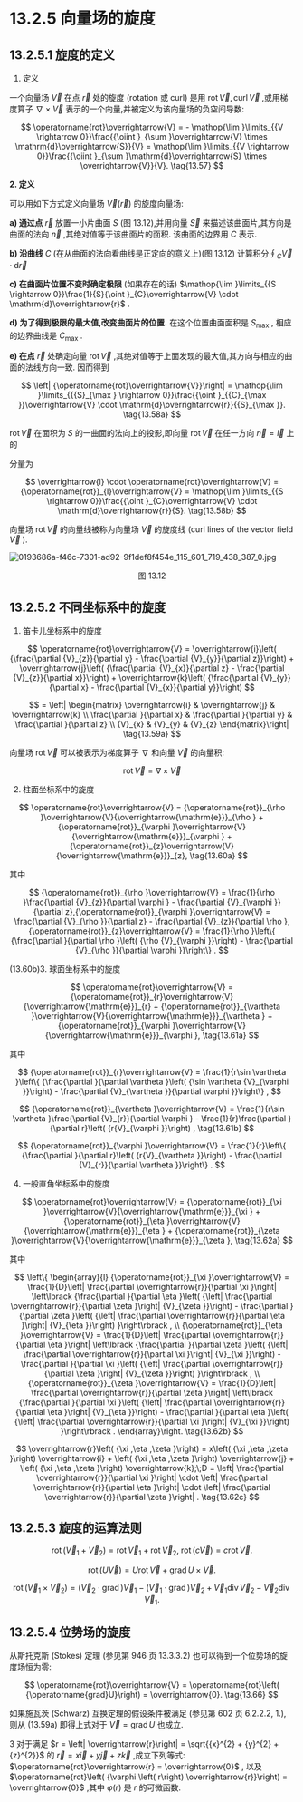 # 13.2.5 向量场的旋度

## 13.2.5.1 旋度的定义

1. 定义

一个向量场 $\overrightarrow{V}$ 在点 $\overrightarrow{r}$ 处的旋度 (rotation 或 curl) 是用 $\operatorname{rot}\overrightarrow{V},\operatorname{curl}\overrightarrow{V}$ ,或用梯度算子 $\nabla  \times  \overrightarrow{V}$ 表示的一个向量,并被定义为该向量场的负空间导数:

$$
\operatorname{rot}\overrightarrow{V} =  - \mathop{\lim }\limits_{{V \rightarrow  0}}\frac{{\oiint }_{\sum }\overrightarrow{V} \times  \mathrm{d}\overrightarrow{S}}{V} = \mathop{\lim }\limits_{{V \rightarrow  0}}\frac{{\oiint }_{\sum }\mathrm{d}\overrightarrow{S} \times  \overrightarrow{V}}{V}. \tag{13.57}
$$

**2. 定义**

可以用如下方式定义向量场 $\overrightarrow{V}\left( \overrightarrow{r}\right)$ 的旋度向量场:

**a) 通过点** $\overrightarrow{r}$ 放置一小片曲面 $S$ (图 13.12),并用向量 $\overrightarrow{S}$ 来描述该曲面片,其方向是曲面的法向 $\overrightarrow{n}$ ,其绝对值等于该曲面片的面积. 该曲面的边界用 $C$ 表示.

**b) 沿曲线** $C$ (在从曲面的法向看曲线是正定向的意义上)(图 13.12) 计算积分${\oint }_{C}\overrightarrow{V} \cdot  \mathrm{d}\overrightarrow{r}$

**c) 在曲面片位置不变时确定极限** (如果存在的话) $\mathop{\lim }\limits_{{S \rightarrow  0}}\frac{1}{S}{\oint }_{C}\overrightarrow{V} \cdot  \mathrm{d}\overrightarrow{r}$ .

**d) 为了得到极限的最大值,改变曲面片的位置.** 在这个位置曲面面积是 ${S}_{\max }$ , 相应的边界曲线是 ${C}_{\max }$ .

**e) 在点** $\overrightarrow{r}$ 处确定向量 $\operatorname{rot}\overrightarrow{V}$ ,其绝对值等于上面发现的最大值,其方向与相应的曲面的法线方向一致. 因而得到

$$
\left| {\operatorname{rot}\overrightarrow{V}}\right|  = \mathop{\lim }\limits_{{{S}_{\max } \rightarrow  0}}\frac{{\oint }_{{C}_{\max }}\overrightarrow{V} \cdot  \mathrm{d}\overrightarrow{r}}{{S}_{\max }}. \tag{13.58a}
$$

$\operatorname{rot}\overrightarrow{V}$ 在面积为 $S$ 的一曲面的法向上的投影,即向量 $\operatorname{rot}\overrightarrow{V}$ 在任一方向 $\overrightarrow{n} = \overrightarrow{l}$ 上的

分量为

$$
\overrightarrow{l} \cdot  \operatorname{rot}\overrightarrow{V} = {\operatorname{rot}}_{l}\overrightarrow{V} = \mathop{\lim }\limits_{{S \rightarrow  0}}\frac{{\oint }_{C}\overrightarrow{V} \cdot  \mathrm{d}\overrightarrow{r}}{S}. \tag{13.58b}
$$

向量场 $\operatorname{rot}\overrightarrow{V}$ 的向量线被称为向量场 $\overrightarrow{V}$ 的旋度线 (curl lines of the vector field $\overrightarrow{V}$ ).

![0193686a-f46c-7301-ad92-9f1def8f454e_115_601_719_438_387_0.jpg](/images/0193686a-f46c-7301-ad92-9f1def8f454e_115_601_719_438_387_0.jpg)

<center>图 13.12</center>

## 13.2.5.2 不同坐标系中的旋度

1. 笛卡儿坐标系中的旋度

$$
\operatorname{rot}\overrightarrow{V} = \overrightarrow{i}\left( {\frac{\partial {V}_{z}}{\partial y} - \frac{\partial {V}_{y}}{\partial z}}\right)  + \overrightarrow{j}\left( {\frac{\partial {V}_{x}}{\partial z} - \frac{\partial {V}_{z}}{\partial x}}\right)  + \overrightarrow{k}\left( {\frac{\partial {V}_{y}}{\partial x} - \frac{\partial {V}_{x}}{\partial y}}\right)
$$

$$
= \left| \begin{matrix} \overrightarrow{i} & \overrightarrow{j} & \overrightarrow{k} \\  \frac{\partial }{\partial x} & \frac{\partial }{\partial y} & \frac{\partial }{\partial z} \\  {V}_{x} & {V}_{y} & {V}_{z} \end{matrix}\right|  \tag{13.59a}
$$

向量场 $\operatorname{rot}\overrightarrow{V}$ 可以被表示为梯度算子 $\nabla$ 和向量 $\overrightarrow{V}$ 的向量积:

$$
\operatorname{rot}\overrightarrow{V} = \nabla  \times  \overrightarrow{V} \tag{13.59b}
$$

2. 柱面坐标系中的旋度

$$
\operatorname{rot}\overrightarrow{V} = {\operatorname{rot}}_{\rho }\overrightarrow{V}{\overrightarrow{\mathrm{e}}}_{\rho } + {\operatorname{rot}}_{\varphi }\overrightarrow{V}{\overrightarrow{\mathrm{e}}}_{\varphi } + {\operatorname{rot}}_{z}\overrightarrow{V}{\overrightarrow{\mathrm{e}}}_{z}, \tag{13.60a}
$$

其中

$$
{\operatorname{rot}}_{\rho }\overrightarrow{V} = \frac{1}{\rho }\frac{\partial {V}_{z}}{\partial \varphi } - \frac{\partial {V}_{\varphi }}{\partial z},{\operatorname{rot}}_{\varphi }\overrightarrow{V} = \frac{\partial {V}_{\rho }}{\partial z} - \frac{\partial {V}_{z}}{\partial \rho },{\operatorname{rot}}_{z}\overrightarrow{V} = \frac{1}{\rho }\left\{  {\frac{\partial }{\partial \rho }\left( {\rho {V}_{\varphi }}\right)  - \frac{\partial {V}_{\rho }}{\partial \varphi }}\right\}  .
$$

(13.60b)3. 球面坐标系中的旋度

$$
\operatorname{rot}\overrightarrow{V} = {\operatorname{rot}}_{r}\overrightarrow{V}{\overrightarrow{\mathrm{e}}}_{r} + {\operatorname{rot}}_{\vartheta }\overrightarrow{V}{\overrightarrow{\mathrm{e}}}_{\vartheta } + {\operatorname{rot}}_{\varphi }\overrightarrow{V}{\overrightarrow{\mathrm{e}}}_{\varphi }, \tag{13.61a}
$$

其中

$$
{\operatorname{rot}}_{r}\overrightarrow{V} = \frac{1}{r\sin \vartheta }\left\{  {\frac{\partial }{\partial \vartheta }\left( {\sin \vartheta {V}_{\varphi }}\right)  - \frac{\partial {V}_{\vartheta }}{\partial \varphi }}\right\}  ,
$$

$$
{\operatorname{rot}}_{\vartheta }\overrightarrow{V} = \frac{1}{r\sin \vartheta }\frac{\partial {V}_{r}}{\partial \varphi } - \frac{1}{r}\frac{\partial }{\partial r}\left( {r{V}_{\varphi }}\right) , \tag{13.61b}
$$

$$
{\operatorname{rot}}_{\varphi }\overrightarrow{V} = \frac{1}{r}\left\{  {\frac{\partial }{\partial r}\left( {r{V}_{\vartheta }}\right)  - \frac{\partial {V}_{r}}{\partial \vartheta }}\right\}  .
$$

4. 一般直角坐标系中的旋度

$$
\operatorname{rot}\overrightarrow{V} = {\operatorname{rot}}_{\xi }\overrightarrow{V}{\overrightarrow{\mathrm{e}}}_{\xi } + {\operatorname{rot}}_{\eta }\overrightarrow{V}{\overrightarrow{\mathrm{e}}}_{\eta } + {\operatorname{rot}}_{\zeta }\overrightarrow{V}{\overrightarrow{\mathrm{e}}}_{\zeta }, \tag{13.62a}
$$

其中

$$
\left\{  \begin{array}{l} {\operatorname{rot}}_{\xi }\overrightarrow{V} = \frac{1}{D}\left| \frac{\partial \overrightarrow{r}}{\partial \xi }\right| \left\lbrack  {\frac{\partial }{\partial \eta }\left( {\left| \frac{\partial \overrightarrow{r}}{\partial \zeta }\right| {V}_{\zeta }}\right)  - \frac{\partial }{\partial \zeta }\left( {\left| \frac{\partial \overrightarrow{r}}{\partial \eta }\right| {V}_{\eta }}\right) }\right\rbrack  , \\  {\operatorname{rot}}_{\eta }\overrightarrow{V} = \frac{1}{D}\left| \frac{\partial \overrightarrow{r}}{\partial \eta }\right| \left\lbrack  {\frac{\partial }{\partial \zeta }\left( {\left| \frac{\partial \overrightarrow{r}}{\partial \xi }\right| {V}_{\xi }}\right)  - \frac{\partial }{\partial \xi }\left( {\left| \frac{\partial \overrightarrow{r}}{\partial \zeta }\right| {V}_{\zeta }}\right) }\right\rbrack  , \\  {\operatorname{rot}}_{\zeta }\overrightarrow{V} = \frac{1}{D}\left| \frac{\partial \overrightarrow{r}}{\partial \zeta }\right| \left\lbrack  {\frac{\partial }{\partial \xi }\left( {\left| \frac{\partial \overrightarrow{r}}{\partial \eta }\right| {V}_{\eta }}\right)  - \frac{\partial }{\partial \eta }\left( {\left| \frac{\partial \overrightarrow{r}}{\partial \xi }\right| {V}_{\xi }}\right) }\right\rbrack  . \end{array}\right.  \tag{13.62b}
$$

$$
\overrightarrow{r}\left( {\xi ,\eta ,\zeta }\right)  = x\left( {\xi ,\eta ,\zeta }\right) \overrightarrow{i} + \left( {\xi ,\eta ,\zeta }\right) \overrightarrow{j} + \left( {\xi ,\eta ,\zeta }\right) \overrightarrow{k};\;D = \left| \frac{\partial \overrightarrow{r}}{\partial \xi }\right|  \cdot  \left| \frac{\partial \overrightarrow{r}}{\partial \eta }\right|  \cdot  \left| \frac{\partial \overrightarrow{r}}{\partial \zeta }\right| . \tag{13.62c}
$$

## 13.2.5.3 旋度的运算法则

$$
\operatorname{rot}\left( {{\overrightarrow{V}}_{1} + {\overrightarrow{V}}_{2}}\right)  = \operatorname{rot}{\overrightarrow{V}}_{1} + \operatorname{rot}{\overrightarrow{V}}_{2},\;\operatorname{rot}\left( {c\overrightarrow{V}}\right)  = c\operatorname{rot}\overrightarrow{V}. \tag{13.63}
$$

$$
\operatorname{rot}\left( {U\overrightarrow{V}}\right)  = U\operatorname{rot}\overrightarrow{V} + \operatorname{grad}U \times  \overrightarrow{V}. \tag{13.64}
$$

$$
\operatorname{rot}\left( {{\overrightarrow{V}}_{1} \times  {\overrightarrow{V}}_{2}}\right)  = \left( {{\overrightarrow{V}}_{2} \cdot  \operatorname{grad}}\right) {\overrightarrow{V}}_{1} - \left( {{\overrightarrow{V}}_{1} \cdot  \operatorname{grad}}\right) {\overrightarrow{V}}_{2} + {\overrightarrow{V}}_{1}\operatorname{div}{\overrightarrow{V}}_{2} - {\overrightarrow{V}}_{2}\operatorname{div}{\overrightarrow{V}}_{1}\text{.} \tag{13.65}
$$

## 13.2.5.4 位势场的旋度

从斯托克斯 (Stokes) 定理 (参见第 946 页 13.3.3.2) 也可以得到一个位势场的旋度场恒为零:

$$
\operatorname{rot}\overrightarrow{V} = \operatorname{rot}\left( {\operatorname{grad}U}\right)  = \overrightarrow{0}. \tag{13.66}
$$

如果施瓦茨 (Schwarz) 互换定理的假设条件被满足 (参见第 602 页 6.2.2.2, 1.), 则从 (13.59a) 即得上式对于 $\overrightarrow{V} = \operatorname{grad}U$ 也成立.

3 对于满足 $r = \left| \overrightarrow{r}\right|  = \sqrt{{x}^{2} + {y}^{2} + {z}^{2}}$ 的 $\overrightarrow{r} = x\overrightarrow{i} + y\overrightarrow{j} + z\overrightarrow{k}$ ,成立下列等式: $\operatorname{rot}\overrightarrow{r} = \overrightarrow{0}$ , 以及 $\operatorname{rot}\left( {\varphi \left( r\right) \overrightarrow{r}}\right)  = \overrightarrow{0}$ ,其中 $\varphi \left( r\right)$ 是 $r$ 的可微函数.
